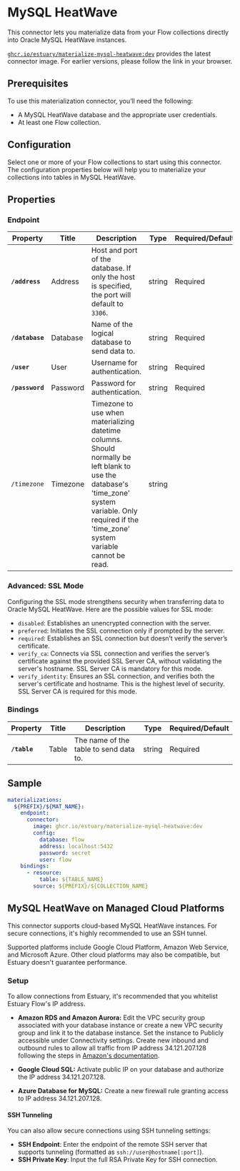 # MySQL HeatWave

This connector lets you materialize data from your Flow collections directly into Oracle MySQL HeatWave instances.

[`ghcr.io/estuary/materialize-mysql-heatwave:dev`](https://github.com/estuary/connectors/pkgs/container/materialize-mysql-heatwave) provides the latest connector image. For earlier versions, please follow the link in your browser.

## Prerequisites
To use this materialization connector, you’ll need the following:

- A MySQL HeatWave database and the appropriate user credentials.
- At least one Flow collection.

## Configuration
Select one or more of your Flow collections to start using this connector. The configuration properties below will help you to materialize your collections into tables in MySQL HeatWave.

## Properties

### Endpoint

| Property                | Title              | Description                                | Type   | Required/Default       |
|-------------------------|--------------------|--------------------------------------------|--------|------------------------|
| **`/address`**         | Address           | Host and port of the database. If only the host is specified, the port will default to `3306`.    | string | Required               |
| **`/database`**         | Database           | Name of the logical database to send data to.  | string | Required               |
| **`/user`**         | User           | Username for authentication.               | string | Required               |
| **`/password`**         | Password           | Password for authentication.               | string | Required               |
| `/timezone`                 | Timezone               | Timezone to use when materializing datetime columns. Should normally be left blank to use the database's 'time_zone' system variable. Only required if the 'time_zone' system variable cannot be read.  | string |                  |

### Advanced: SSL Mode
Configuring the SSL mode strengthens security when transferring data to Oracle MySQL HeatWave. Here are the possible values for SSL mode:

- `disabled`: Establishes an unencrypted connection with the server.
- `preferred`: Initiates the SSL connection only if prompted by the server.
- `required`: Establishes an SSL connection but doesn’t verify the server’s certificate.
- `verify_ca`: Connects via SSL connection and verifies the server’s certificate against the provided SSL Server CA, without validating the server's hostname. SSL Server CA is mandatory for this mode.
- `verify_identity`: Ensures an SSL connection, and verifies both the server's certificate and hostname. This is the highest level of security. SSL Server CA is required for this mode.

### Bindings

| Property                | Title              | Description                                | Type   | Required/Default       |
|-------------------------|--------------------|--------------------------------------------|--------|------------------------|
| **`/table`**            | Table              | The name of the table to send data to.     | string | Required               |



## Sample

```yaml
materializations:
  ${PREFIX}/${MAT_NAME}:
    endpoint:
      connector:
        image: ghcr.io/estuary/materialize-mysql-heatwave:dev
        config:
          database: flow
          address: localhost:5432
          password: secret
          user: flow
    bindings:
      - resource:
          table: ${TABLE_NAME}
        source: ${PREFIX}/${COLLECTION_NAME}
```

## MySQL HeatWave on Managed Cloud Platforms

This connector supports cloud-based MySQL HeatWave instances. For secure connections, it's highly recommended to use an SSH tunnel.

Supported platforms include Google Cloud Platform, Amazon Web Service, and Microsoft Azure. Other cloud platforms may also be compatible, but Estuary doesn't guarantee performance.

### Setup
To allow connections from Estuary, it's recommended that you whitelist Estuary Flow's IP address.

- **Amazon RDS and Amazon Aurora:** Edit the VPC security group associated with your database instance or create a new VPC security group and link it to the database instance. Set the instance to Publicly accessible under Connectivity settings. Create new inbound and outbound rules to allow all traffic from IP address 34.121.207.128 following the steps in [Amazon's documentation](https://docs.aws.amazon.com/AmazonRDS/latest/UserGuide/Overview.RDSSecurityGroups.html#Overview.RDSSecurityGroups.Create).

- **Google Cloud SQL:** Activate public IP on your database and authorize the IP address 34.121.207.128.

- **Azure Database for MySQL:** Create a new firewall rule granting access to IP address 34.121.207.128.

#### SSH Tunneling
You can also allow secure connections using SSH tunneling settings:

- **SSH Endpoint**: Enter the endpoint of the remote SSH server that supports tunneling (formatted as `ssh://user@hostname[:port]`).
- **SSH Private Key**: Input the full RSA Private Key for SSH connection.
